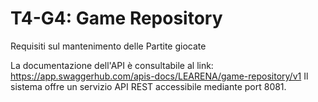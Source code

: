 # T4-G4: Game Repository
Requisiti sul mantenimento delle Partite giocate


La documentazione dell'API è consultabile al link: https://app.swaggerhub.com/apis-docs/LEARENA/game-repository/v1
Il sistema offre un servizio API REST accessibile mediante port 8081.
